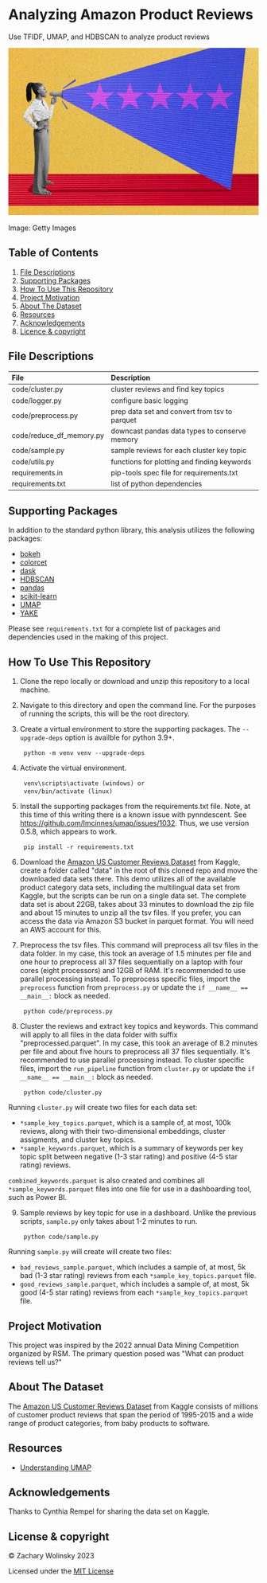 # Analyzing Amazon Product Reviews

Use TFIDF, UMAP, and HDBSCAN to analyze product reviews

<p align="center">
<img src="images/review.jpg" width=600>
<p/>

Image: Getty Images

## Table of Contents
1. [File Descriptions](#files)
2. [Supporting Packages](#packages)
3. [How To Use This Repository](#howto)
4. [Project Motivation](#motivation)
5. [About The Dataset](#data)
6. [Resources](#resources)
7. [Acknowledgements](#acknowledgements)
8. [Licence & copyright](#license)

## File Descriptions <a name="files"></a>
| File | Description |
| :--- | :--- |
| code/cluster.py | cluster reviews and find key topics |
| code/logger.py | configure basic logging |
| code/preprocess.py | prep data set and convert from tsv to parquet |
| code/reduce_df_memory.py | downcast pandas data types to conserve memory |
| code/sample.py | sample reviews for each cluster key topic |
| code/utils.py | functions for plotting and finding keywords |
| requirements.in | pip-tools spec file for requirements.txt |
| requirements.txt | list of python dependencies |

## Supporting Packages <a name="packages"></a>
In addition to the standard python library, this analysis utilizes the following packages:
- [bokeh](https://bokeh.org/)
- [colorcet](https://colorcet.holoviz.org/)
- [dask](https://www.dask.org/)
- [HDBSCAN](https://hdbscan.readthedocs.io/en/latest/)
- [pandas](https://pandas.pydata.org/docs/)
- [scikit-learn](https://scikit-learn.org/stable/)
- [UMAP](https://umap-learn.readthedocs.io/en/latest/)
- [YAKE](https://pypi.org/project/yake/)

Please see `requirements.txt` for a complete list of packages and dependencies used in the making of this project.

## How To Use This Repository <a name="howto"></a>
1. Clone the repo locally or download and unzip this repository to a local machine.
2. Navigate to this directory and open the command line. For the purposes of running the scripts, this will be the root directory.
3. Create a virtual environment to store the supporting packages. The `--upgrade-deps` option is availble for python 3.9+.

        python -m venv venv --upgrade-deps

4. Activate the virtual environment.

        venv\scripts\activate (windows) or
        venv/bin/activate (linux)

5. Install the supporting packages from the requirements.txt file. Note, at this time of this writing there is a known issue with pynndescent. See https://github.com/lmcinnes/umap/issues/1032. Thus, we use version 0.5.8, which appears to work.

        pip install -r requirements.txt

6. Download the [Amazon US Customer Reviews Dataset](https://www.kaggle.com/datasets/cynthiarempel/amazon-us-customer-reviews-dataset) from Kaggle, create a folder called "data" in the root of this cloned repo and move the downloaded data sets there. This demo utilizes all of the available product category data sets, including the multilingual data set from Kaggle, but the scripts can be run on a single data set. The complete data set is about 22GB, takes about 33 minutes to download the zip file and about 15 minutes to unzip all the tsv files. If you prefer, you can access the data via Amazon S3 bucket in parquet format. You will need an AWS account for this.

7. Preprocess the tsv files. This command will preprocess all tsv files in the data folder. In my case, this took an average of 1.5 minutes per file and one hour to preprocess all 37 files sequentially on a laptop with four cores (eight processors) and 12GB of RAM. It's recommended to use parallel processing instead. To preprocess specific files, import the `preprocess` function from `preprocess.py` or update the `if __name__ == __main__:` block as needed.

        python code/preprocess.py

8. Cluster the reviews and extract key topics and keywords. This command will apply to all files in the data folder with suffix "preprocessed.parquet". In my case, this took an average of 8.2 minutes per file and about five hours to preprocess all 37 files sequentially. It's recommended to use parallel processing instead. To cluster specific files, import the `run_pipeline` function from `cluster.py` or update the `if __name__ == __main__:` block as needed.

        python code/cluster.py

Running `cluster.py` will create two files for each data set:
- `*sample_key_topics.parquet`, which is a sample of, at most, 100k reviews, along with their two-dimensional embeddings, cluster assigments, and cluster key topics.
- `*sample_keywords.parquet`, which is a summary of keywords per key topic split between negative (1-3 star rating) and positive (4-5 star rating) reviews.

`combined_keywords.parquet` is also created and combines all `*sample_keywords.parquet` files into one file for use in a dashboarding tool, such as Power BI.

9. Sample reviews by key topic for use in a dashboard. Unlike the previous scripts, `sample.py` only takes about 1-2 minutes to run.

        python code/sample.py

Running `sample.py` will create will create two files: 
- `bad_reviews_sample.parquet`, which includes a sample of, at most, 5k bad (1-3 star rating) reviews from each `*sample_key_topics.parquet` file.
- `good_reviews_sample.parquet`,  which includes a sample of, at most, 5k good (4-5 star rating) reviews from each `*sample_key_topics.parquet` file.

## Project Motivation <a name="motivation"></a>
This project was inspired by the 2022 annual Data Mining Competition organized by RSM. The primary question posed was "What can product reviews tell us?"

## About The Dataset <a name="data"></a>
 The [Amazon US Customer Reviews Dataset](https://www.kaggle.com/datasets/cynthiarempel/amazon-us-customer-reviews-dataset) from Kaggle consists of millions of customer product reviews that span the period of 1995-2015 and a wide range of product categories, from baby products to software.

## Resources <a name="resources"></a>
- [Understanding UMAP](https://pair-code.github.io/understanding-umap/)

## Acknowledgements <a name="acknowledgements"></a>
Thanks to Cynthia Rempel for sharing the data set on Kaggle.

## License & copyright <a name="license"></a>
© Zachary Wolinsky 2023

Licensed under the [MIT License](LICENSE.txt)